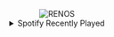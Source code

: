 <div align="center">
<picture>
    <source media="(prefers-color-scheme: dark)" srcset="https://i.ibb.co/z8Nds5M/output-gif.gif">
    <source media="(prefers-color-scheme: light)" srcset="https://i.ibb.co/z8Nds5M/output-gif.gif">
    <img alt="RENOS" src="https://i.ibb.co/z8Nds5M/output-gif.gif">
</picture>
<details>
<summary>Spotify Recently Played</summary>
<img src="https://spotify-recently-played-readme.vercel.app/api?user=31d6d6zerc5ct6kck32na2ozsqf4&unique=1&width=400" alt="Spotify" />
</details>
</div>

<!-- Image deletion URL: https://ibb.co/db7ZBcT/e97c6797e3426b00c8490b028a7674aa -->